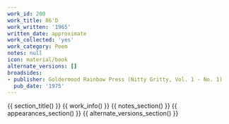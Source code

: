 ```yaml
---
work_id: 200
work_title: 86'D
work_written: '1965'
written_date: approximate
work_collected: 'yes'
work_category: Poem
notes: null
icon: material/book
alternate_versions: []
broadsides:
- publisher: Goldermood Rainbow Press (Nitty Gritty, Vol. 1 - No. 1)
  pub_date: '1975'
---
```


{{ section_title() }}
{{ work_info() }}
{{ notes_section() }}
{{ appearances_section() }}
{{ alternate_versions_section() }}
